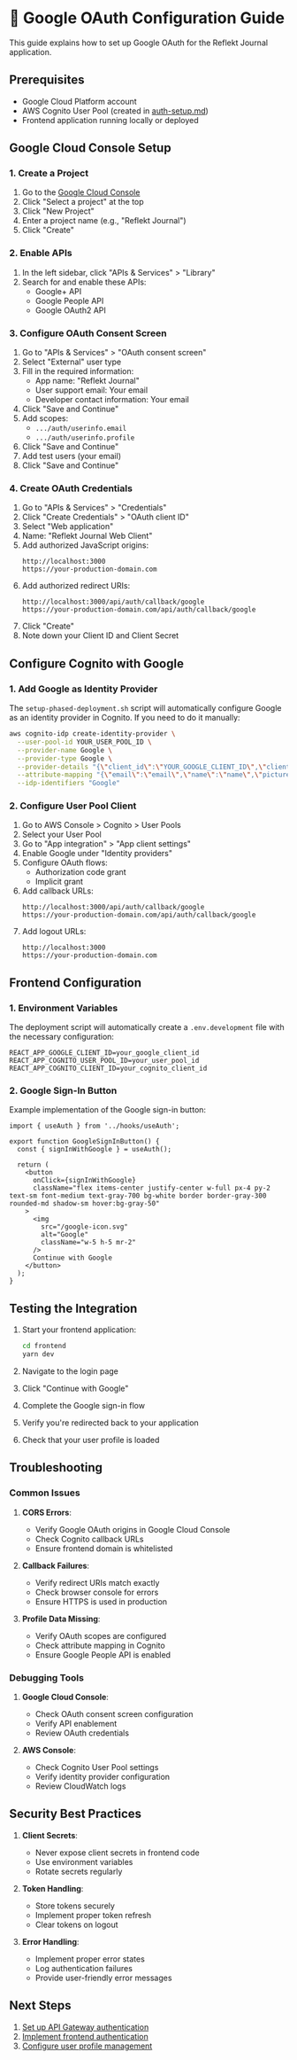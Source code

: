 # 🔑 Google OAuth Configuration Guide

This guide explains how to set up Google OAuth for the Reflekt Journal application.

## Prerequisites

- Google Cloud Platform account
- AWS Cognito User Pool (created in [auth-setup.md](auth-setup.md))
- Frontend application running locally or deployed

## Google Cloud Console Setup

### 1. Create a Project

1. Go to the [Google Cloud Console](https://console.cloud.google.com/)
2. Click "Select a project" at the top
3. Click "New Project"
4. Enter a project name (e.g., "Reflekt Journal")
5. Click "Create"

### 2. Enable APIs

1. In the left sidebar, click "APIs & Services" > "Library"
2. Search for and enable these APIs:
   - Google+ API
   - Google People API
   - Google OAuth2 API

### 3. Configure OAuth Consent Screen

1. Go to "APIs & Services" > "OAuth consent screen"
2. Select "External" user type
3. Fill in the required information:
   - App name: "Reflekt Journal"
   - User support email: Your email
   - Developer contact information: Your email
4. Click "Save and Continue"
5. Add scopes:
   - `.../auth/userinfo.email`
   - `.../auth/userinfo.profile`
6. Click "Save and Continue"
7. Add test users (your email)
8. Click "Save and Continue"

### 4. Create OAuth Credentials

1. Go to "APIs & Services" > "Credentials"
2. Click "Create Credentials" > "OAuth client ID"
3. Select "Web application"
4. Name: "Reflekt Journal Web Client"
5. Add authorized JavaScript origins:
   ```
   http://localhost:3000
   https://your-production-domain.com
   ```
6. Add authorized redirect URIs:
   ```
   http://localhost:3000/api/auth/callback/google
   https://your-production-domain.com/api/auth/callback/google
   ```
7. Click "Create"
8. Note down your Client ID and Client Secret

## Configure Cognito with Google

### 1. Add Google as Identity Provider

The `setup-phased-deployment.sh` script will automatically configure Google as an identity provider in Cognito. If you need to do it manually:

```bash
aws cognito-idp create-identity-provider \
  --user-pool-id YOUR_USER_POOL_ID \
  --provider-name Google \
  --provider-type Google \
  --provider-details "{\"client_id\":\"YOUR_GOOGLE_CLIENT_ID\",\"client_secret\":\"YOUR_GOOGLE_CLIENT_SECRET\",\"authorize_scopes\":\"openid email profile\"}" \
  --attribute-mapping "{\"email\":\"email\",\"name\":\"name\",\"picture\":\"picture\"}" \
  --idp-identifiers "Google"
```

### 2. Configure User Pool Client

1. Go to AWS Console > Cognito > User Pools
2. Select your User Pool
3. Go to "App integration" > "App client settings"
4. Enable Google under "Identity providers"
5. Configure OAuth flows:
   - Authorization code grant
   - Implicit grant
6. Add callback URLs:
   ```
   http://localhost:3000/api/auth/callback/google
   https://your-production-domain.com/api/auth/callback/google
   ```
7. Add logout URLs:
   ```
   http://localhost:3000
   https://your-production-domain.com
   ```

## Frontend Configuration

### 1. Environment Variables

The deployment script will automatically create a `.env.development` file with the necessary configuration:

```env
REACT_APP_GOOGLE_CLIENT_ID=your_google_client_id
REACT_APP_COGNITO_USER_POOL_ID=your_user_pool_id
REACT_APP_COGNITO_CLIENT_ID=your_cognito_client_id
```

### 2. Google Sign-In Button

Example implementation of the Google sign-in button:

```tsx
import { useAuth } from '../hooks/useAuth';

export function GoogleSignInButton() {
  const { signInWithGoogle } = useAuth();

  return (
    <button
      onClick={signInWithGoogle}
      className="flex items-center justify-center w-full px-4 py-2 text-sm font-medium text-gray-700 bg-white border border-gray-300 rounded-md shadow-sm hover:bg-gray-50"
    >
      <img
        src="/google-icon.svg"
        alt="Google"
        className="w-5 h-5 mr-2"
      />
      Continue with Google
    </button>
  );
}
```

## Testing the Integration

1. Start your frontend application:
   ```bash
   cd frontend
   yarn dev
   ```

2. Navigate to the login page
3. Click "Continue with Google"
4. Complete the Google sign-in flow
5. Verify you're redirected back to your application
6. Check that your user profile is loaded

## Troubleshooting

### Common Issues

1. **CORS Errors**:
   - Verify Google OAuth origins in Google Cloud Console
   - Check Cognito callback URLs
   - Ensure frontend domain is whitelisted

2. **Callback Failures**:
   - Verify redirect URIs match exactly
   - Check browser console for errors
   - Ensure HTTPS is used in production

3. **Profile Data Missing**:
   - Verify OAuth scopes are configured
   - Check attribute mapping in Cognito
   - Ensure Google People API is enabled

### Debugging Tools

1. **Google Cloud Console**:
   - Check OAuth consent screen configuration
   - Verify API enablement
   - Review OAuth credentials

2. **AWS Console**:
   - Check Cognito User Pool settings
   - Verify identity provider configuration
   - Review CloudWatch logs

## Security Best Practices

1. **Client Secrets**:
   - Never expose client secrets in frontend code
   - Use environment variables
   - Rotate secrets regularly

2. **Token Handling**:
   - Store tokens securely
   - Implement proper token refresh
   - Clear tokens on logout

3. **Error Handling**:
   - Implement proper error states
   - Log authentication failures
   - Provide user-friendly error messages

## Next Steps

1. [Set up API Gateway authentication](api-gateway-auth.md)
2. [Implement frontend authentication](frontend-auth.md)
3. [Configure user profile management](user-profile.md) 